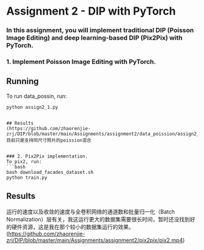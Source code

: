 # Assignment 2 - DIP with PyTorch

### In this assignment, you will implement traditional DIP (Poisson Image Editing) and deep learning-based DIP (Pix2Pix) with PyTorch.

### 1. Implement Poisson Image Editing with PyTorch.

## Running

To run data_possin, run:

```basic
python assign2_1.py
```
```

## Results
(https://github.com/zhaorenjie-zrj/DIP/blob/master/main/Assignments/assignment2/data_poission/assign2_1.mp4)
目前只是支持同尺寸照片的poission混合


### 2. Pix2Pix implementation.
To pix2, run:
```bash
bash download_facades_dataset.sh
python train.py
```
## Results
运行的速度以及收敛的速度与全卷积网络的通道数和批量归一化（Batch Normalization）层有关，我这运行更大的数据集需要很长时间，暂时还没找到好的硬件资源，这是我在那个较小的数据集运行的效果。
(https://github.com/zhaorenjie-zrj/DIP/blob/master/main/Assignments/assignment2/pix2pix/pix2.mp4)

